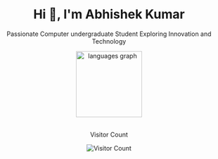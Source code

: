 <h1 align="center">Hi 👋, I'm Abhishek Kumar</h1>
<p align="center">Passionate Computer undergraduate Student Exploring Innovation and Technology</p>

<div align="center">
<!--   <img src="https://github-readme-stats.vercel.app/api?username=abhishek-kumar-21&hide_title=false&hide_rank=false&show_icons=true&include_all_commits=true&count_private=true&disable_animations=false&theme=dracula&locale=en&hide_border=false" height="150" alt="stats graph"  /> -->

  <img src="https://github-readme-stats.vercel.app/api/top-langs?username=abhishek-kumar-21&locale=en&hide_title=false&layout=compact&card_width=320&langs_count=5&theme=dracula&hide_border=false" height="150" alt="languages graph"  />
</div>

<br>

<p align="center">Visitor Count</p>

<p align="center">
  <img src="https://profile-counter.glitch.me/{abhishek-kumar-21}/count.svg" alt="Visitor Count">
</p>
